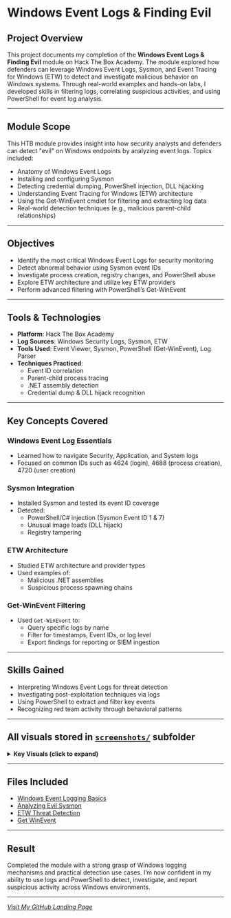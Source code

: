# Windows Event Logs & Finding Evil

## Project Overview
This project documents my completion of the **Windows Event Logs & Finding Evil** module on Hack The Box Academy. The module explored how defenders can leverage Windows Event Logs, Sysmon, and Event Tracing for Windows (ETW) to detect and investigate malicious behavior on Windows systems. Through real-world examples and hands-on labs, I developed skills in filtering logs, correlating suspicious activities, and using PowerShell for event log analysis.

---

## Module Scope 
This HTB module provides insight into how security analysts and defenders can detect "evil" on Windows endpoints by analyzing event logs. Topics included:

- Anatomy of Windows Event Logs
- Installing and configuring Sysmon
- Detecting credential dumping, PowerShell injection, DLL hijacking
- Understanding Event Tracing for Windows (ETW) architecture
- Using the Get-WinEvent cmdlet for filtering and extracting log data
- Real-world detection techniques (e.g., malicious parent-child relationships)

---

## Objectives
- Identify the most critical Windows Event Logs for security monitoring
- Detect abnormal behavior using Sysmon event IDs
- Investigate process creation, registry changes, and PowerShell abuse
- Explore ETW architecture and utilize key ETW providers
- Perform advanced filtering with PowerShell’s Get-WinEvent

---

## Tools & Technologies
- **Platform**: Hack The Box Academy
- **Log Sources**: Windows Security Logs, Sysmon, ETW
- **Tools Used**: Event Viewer, Sysmon, PowerShell (Get-WinEvent), Log Parser
- **Techniques Practiced**:
  - Event ID correlation
  - Parent-child process tracing
  - .NET assembly detection
  - Credential dump & DLL hijack recognition

---

## Key Concepts Covered

### Windows Event Log Essentials
- Learned how to navigate Security, Application, and System logs
- Focused on common IDs such as 4624 (login), 4688 (process creation), 4720 (user creation)

### Sysmon Integration
- Installed Sysmon and tested its event ID coverage
- Detected:
  - PowerShell/C# injection (Sysmon Event ID 1 & 7)
  - Unusual image loads (DLL hijack)
  - Registry tampering

### ETW Architecture
- Studied ETW architecture and provider types
- Used examples of:
  - Malicious .NET assemblies
  - Suspicious process spawning chains

### Get-WinEvent Filtering
- Used `Get-WinEvent` to:
  - Query specific logs by name
  - Filter for timestamps, Event IDs, or log level
  - Export findings for reporting or SIEM ingestion

---

## Skills Gained
- Interpreting Windows Event Logs for threat detection
- Investigating post-exploitation techniques via logs
- Using PowerShell to extract and filter key events
- Recognizing red team activity through behavioral patterns

---

## All visuals stored in [`screenshots/`](screenshots/) subfolder

<details>
<summary><strong>Key Visuals (click to expand)</strong></summary>

*Coming soon: Event Viewer breakdowns, Sysmon output, Get-WinEvent queries.*

</details>

---

## Files Included

- [Windows Event Logging Basics](/Docs/Windows-Event-Logging-Basics.md)
- [Analyzing Evil Sysmon](/Docs/Analyzing-Evil-Sysmon.md)
- [ETW Threat Detection](/Docs/ETW-Threat-Detection.md)
- [Get WinEvent](/Docs/Get-WinEvent.md)


---

## Result
Completed the module with a strong grasp of Windows logging mechanisms and practical detection use cases. I’m now confident in my ability to use logs and PowerShell to detect, investigate, and report suspicious activity across Windows environments.

---

*[Visit My GitHub Landing Page](https://github.com/Jovaan-Whitton)*

